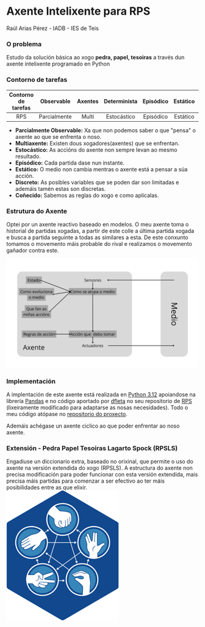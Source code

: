 # Axente Intelixente para RPS

Raúl Arias Pérez - IADB - IES de Teis

### O problema

Estudo da solución básica ao xogo **pedra, papel, tesoiras** a través dun axente intelixente programado en Python

### Contorno de tarefas

| Contorno de tarefas |  Observable  | Axentes | Determinista | Episódico | Estático | Discreto | Coñecido |
| :-----------------: | :----------: | :-----: | :----------: | :--------: | :-------: | :------: | :-------: |
|         RPS         | Parcialmente |  Multi  | Estocástico | Episódico | Estático | Discreto | Coñecido |

* **Parcialmente Observable:** Xa que non podemos saber o que "pensa" o axente ao que se enfrenta o noso.
* **Multiaxente:** Existen dous xogadores(axentes) que se enfrentan.
* **Estocástico:** As accións do axente non sempre levan ao mesmo resultado.
* **Episódico:** Cada partida dase nun instante.
* **Estático:** O medio non cambia mentras o axente está a pensar a súa acción.
* **Discreto:** As posibles variables que se poden dar son limitadas e ademáis tamén estas son discretas.
* **Coñecido:** Sabemos as reglas do xogo e como aplicalas.

### Estrutura do Axente

Optei por un axente reactivo baseado en modelos. O meu axente toma o historial de partidas xogadas, a partir de este colle a última partida xogada e busca a partida seguinte a todas as similares a esta. De este conxunto tomamos o movemento máis probable do rival e realizamos o movemento gañador contra este.

![img](src/img/Medio.png)

### Implementación

A implentación de este axente está realizada en [Python 3.12](https://www.python.org/downloads/release/python-3120/) apoiandose na librería [Pandas](https://pandas.pydata.org/) e no código aportado por [dfleta](https://github.com/dfleta) no seu repositorio de [RPS](https://github.com/dfleta/pedra-papel-tesoira) (lixeiramente modificado para adaptarse as nosas necesidades). Todo o meu código atópase no [repositorio do proxecto](https://github.com/TH0RlN/RPS_Mia).

Ademáis achégase un axente ciclico ao que poder enfrentar ao noso axente.

### Extensión - Pedra Papel Tesoiras Lagarto Spock (RPSLS)

Engadiuse un diccionario extra, baseado no orixinal, que permite o uso do axente na versión extendida do xogo (RPSLS). A estructura do axente non precisa modificación para poder funcionar con esta versión extendida, mais precisa máis partidas para comenzar a ser efectivo ao ter máis posibilidades entre as que elixir.
![img](src/img/rpsls.png)
